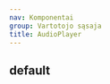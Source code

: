 ```yaml
---
nav: Komponentai
group: Vartotojo sąsaja
title: AudioPlayer
---
```


## default

<code src="./demos/index.tsx" nopadding></code>
